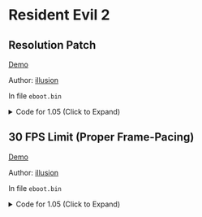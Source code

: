 # Resident Evil 2

## Resolution Patch

[Demo](https://youtu.be/Qf3BCH8-ZPM)

Author: [illusion](https://github.com/illusion0001)

In file `eboot.bin`

<details>
<summary>Code for 1.05 (Click to Expand)</summary>

```
0x3FCA2D7 1F 85 2B 3F
# 67% of 1920x1080 or 2880x1620
# 1920x1080 => 1280x720
# 2880x1620 => 1920x1080
# 00 00 80 3F = 1.00f (default)
# 1F 85 2B 3F = 0.67f
```

</details>

## 30 FPS Limit (Proper Frame-Pacing)

[Demo](https://youtu.be/Qf3BCH8-ZPM)

Author: [illusion](https://github.com/illusion0001)

In file `eboot.bin`

<details>
<summary>Code for 1.05 (Click to Expand)</summary>

```
# Call

0x3F72473 48 E8 DB 07 00 00

# 0x1 to sceVideoOutSetFlipRate

0x3F72C54 41 8B 7F 10 BE 01 00 00 00 C3

## notes:
# 0x0 16.67ms -- 60hz
# 0x1 33.33ms -- 30hz
# 0x2 50.00ms -- 20hz
##
```

</details>
